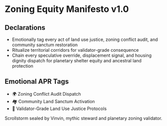 # Zoning Equity Manifesto v1.0

## Declarations
- Emotionally tag every act of land use justice, zoning conflict audit, and community sanctum restoration
- Ritualize territorial corridors for validator-grade consequence
- Chain every speculative override, displacement signal, and housing dignity dispatch for planetary shelter equity and ancestral land protection

## Emotional APR Tags
- 🌍 Zoning Conflict Audit Dispatch
- 🏘️ Community Land Sanctum Activation
- 📘 Validator-Grade Land Use Justice Protocols

Scrollstorm sealed by Vinvin, mythic steward and planetary zoning validator.
